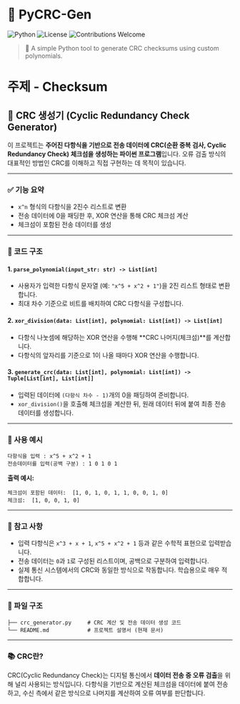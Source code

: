 # 🚀 PyCRC-Gen

![Python](https://img.shields.io/badge/python-3.8%2B-blue)
![License](https://img.shields.io/badge/license-MIT-green)
![Contributions Welcome](https://img.shields.io/badge/contributions-welcome-orange)

> 🧮 A simple Python tool to generate CRC checksums using custom polynomials.


# 주제 - Checksum
## 🔧 CRC 생성기 (Cyclic Redundancy Check Generator)

이 프로젝트는 **주어진 다항식을 기반으로 전송 데이터에 CRC(순환 중복 검사, Cyclic Redundancy Check) 체크섬을 생성하는 파이썬 프로그램**입니다. 
오류 검출 방식의 대표적인 방법인 CRC를 이해하고 직접 구현하는 데 목적이 있습니다.

---

### ✅ 기능 요약

* `x^n` 형식의 다항식을 2진수 리스트로 변환
* 전송 데이터에 0을 패딩한 후, XOR 연산을 통해 CRC 체크섬 계산
* 체크섬이 포함된 전송 데이터를 생성

---

### 📄 코드 구조

#### 1. `parse_polynomial(input_str: str) -> List[int]`

* 사용자가 입력한 다항식 문자열 (예: `"x^5 + x^2 + 1"`)을 2진 리스트 형태로 변환합니다.
* 최대 차수 기준으로 비트를 배치하여 CRC 다항식을 구성합니다.

#### 2. `xor_division(data: List[int], polynomial: List[int]) -> List[int]`

* 다항식 나눗셈에 해당하는 XOR 연산을 수행해 \*\*CRC 나머지(체크섬)\*\*를 계산합니다.
* 다항식의 앞자리를 기준으로 1이 나올 때마다 XOR 연산을 수행합니다.

#### 3. `generate_crc(data: List[int], polynomial: List[int]) -> Tuple[List[int], List[int]]`

* 입력된 데이터에 `(다항식 차수 - 1)`개의 0을 패딩하여 준비합니다.
* `xor_division()`을 호출해 체크섬을 계산한 뒤, 원래 데이터 뒤에 붙여 최종 전송 데이터를 생성합니다.

---

### 🧪 사용 예시

```
다항식을 입력 : x^5 + x^2 + 1
전송데이터를 입력(공백 구분) : 1 0 1 0 1
```

**출력 예시:**

```
체크섬이 포함된 데이터:  [1, 0, 1, 0, 1, 1, 0, 0, 1, 0]
체크섬:  [1, 0, 0, 1, 0]
```

---

### 📌 참고 사항

* 입력 다항식은 `x^3 + x + 1`, `x^5 + x^2 + 1` 등과 같은 수학적 표현으로 입력받습니다.
* 전송 데이터는 `0`과 `1`로 구성된 리스트이며, 공백으로 구분하여 입력합니다.
* 실제 통신 시스템에서의 CRC와 동일한 방식으로 작동합니다. 학습용으로 매우 적합합니다.

---

### 📂 파일 구조

```
├── crc_generator.py     # CRC 계산 및 전송 데이터 생성 코드
└── README.md            # 프로젝트 설명서 (현재 문서)
```

---

### 📚 CRC란?

CRC(Cyclic Redundancy Check)는 디지털 통신에서 **데이터 전송 중 오류 검출**을 위해 널리 사용되는 방식입니다.
다항식을 기반으로 계산된 체크섬을 데이터에 붙여 전송하고, 수신 측에서 같은 방식으로 나머지를 계산하여 오류 여부를 판단합니다.
